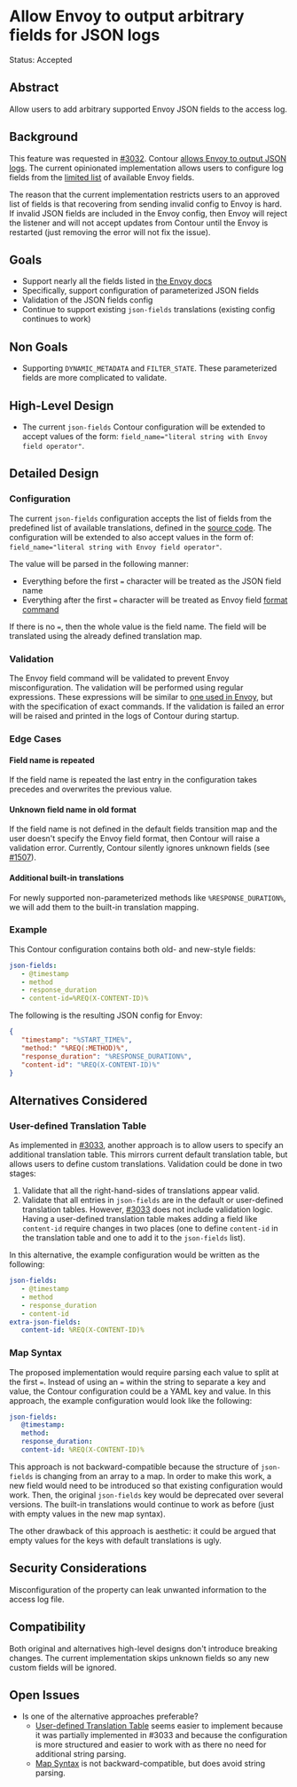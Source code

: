 # Allow Envoy to output arbitrary fields for JSON logs

Status: Accepted

## Abstract
Allow users to add arbitrary supported Envoy JSON fields to the access log.

## Background
This feature was requested in [#3032](https://github.com/projectsesame/sesame/issues/3032).
Contour [allows Envoy to output JSON logs](https://github.com/projectsesame/sesame/blob/main/design/envoy-json-logging.md).
The current opinionated implementation allows users to configure log fields from the [limited list](https://godoc.org/github.com/projectsesame/sesame/internal/envoy#DefaultFields) of available Envoy fields.

The reason that the current implementation restricts users to an approved list of fields is that recovering from sending invalid config to Envoy is hard.
If invalid JSON fields are included in the Envoy config, then Envoy will reject the listener and will not accept updates from Contour until the Envoy is restarted (just removing the error will not fix the issue).

## Goals
* Support nearly all the fields listed in [the Envoy docs][1]
* Specifically, support configuration of parameterized JSON fields
* Validation of the JSON fields config
* Continue to support existing `json-fields` translations (existing config continues to work)

## Non Goals
* Supporting `DYNAMIC_METADATA` and `FILTER_STATE`.
  These parameterized fields are more complicated to validate.


## High-Level Design

* The current `json-fields` Contour configuration will be extended to accept values of the form: `field_name="literal string with Envoy field operator"`.


## Detailed Design

### Configuration

The current `json-fields` configuration accepts the list of fields from the predefined list of available translations, defined in the [source code](https://github.com/projectsesame/sesame/blob/main/internal/envoy/accesslog.go#L19).
The configuration will be extended to also accept values in the form of: `field_name="literal string with Envoy field operator"`.

The value will be parsed in the following manner:

* Everything before the first `=` character will be treated as the JSON field name
* Everything after the first `=` character will be treated as Envoy field [format command][1]

If there is no `=`, then the whole value is the field name. The field will be translated using the already defined translation map.

### Validation

The Envoy field command will be validated to prevent Envoy misconfiguration.
The validation will be performed using regular expressions.
These expressions will be similar to [one used in Envoy](https://github.com/envoyproxy/envoy/blob/4d77fc802c3bc1c517e66c54e9c9507ed7ae8d9b/source/common/formatter/substitution_formatter.cc#L291), but with the specification of exact commands.
If the validation is failed an error will be raised and printed in the logs of Contour during startup.

### Edge Cases

#### Field name is repeated

If the field name is repeated the last entry in the configuration takes precedes and overwrites the previous value.

#### Unknown field name in old format

If the field name is not defined in the default fields transition map and the user doesn't specify the Envoy field format, then Contour will raise a validation error.
Currently, Contour silently ignores unknown fields (see [#1507](https://github.com/projectsesame/sesame/issues/1507)).

#### Additional built-in translations

For newly supported non-parameterized methods like `%RESPONSE_DURATION%`, we will add them to the built-in translation mapping.

### Example

This Contour configuration contains both old- and new-style fields:

```yaml
json-fields:
   - @timestamp
   - method
   - response_duration
   - content-id=%REQ(X-CONTENT-ID)%
```

The following is the resulting JSON config for Envoy:

```json
{
   "timestamp": "%START_TIME%",
   "method:" "%REQ(:METHOD)%",
   "response_duration": "%RESPONSE_DURATION%",
   "content-id": "%REQ(X-CONTENT-ID)%"
}
```

## Alternatives Considered

### User-defined Translation Table
As implemented in [#3033](https://github.com/projectsesame/sesame/pull/3033), another approach is to allow users to specify an additional translation table.
This mirrors current default translation table, but allows users to define custom translations.
Validation could be done in two stages:
  1. Validate that all the right-hand-sides of translations appear valid.
  2. Validate that all entries in `json-fields` are in the default or user-defined translation tables.
However, [#3033](https://github.com/projectsesame/sesame/pull/3033) does not include validation logic.
Having a user-defined translation table makes adding a field like `content-id` require changes in two places (one to define `content-id` in the translation table and one to add it to the `json-fields` list).

In this alternative, the example configuration would be written as the following:
```yaml
json-fields:
   - @timestamp
   - method
   - response_duration
   - content-id
extra-json-fields:
   content-id: %REQ(X-CONTENT-ID)%
```

### Map Syntax
The proposed implementation would require parsing each value to split at the first `=`.
Instead of using an `=` within the string to separate a key and value, the Contour configuration could be a YAML key and value.
In this approach, the example configuration would look like the following:
```yaml
json-fields:
   @timestamp:
   method:
   response_duration:
   content-id: %REQ(X-CONTENT-ID)%
```

This approach is not backward-compatible because the structure of `json-fields` is changing from an array to a map.
In order to make this work, a new field would need to be introduced so that existing configuration would work.
Then, the original `json-fields` key would be deprecated over several versions.
The built-in translations would continue to work as before (just with empty values in the new map syntax).

The other drawback of this approach is aesthetic: it could be argued that empty values for the keys with default translations is ugly.

## Security Considerations
Misconfiguration of the property can leak unwanted information to the access log file.

## Compatibility
Both original and alternatives high-level designs don't introduce breaking changes.
The current implementation skips unknown fields so any new custom fields will be ignored.

## Open Issues
* Is one of the alternative approaches preferable?
   - [User-defined Translation Table](#user-defined-translation-table) seems easier to implement because it was partially implemented in #3033 and because the configuration is more structured and easier to work with as there no need for additional string parsing.
   - [Map Syntax](#map-syntax) is not backward-compatible, but does avoid string parsing.

[1]: https://www.envoyproxy.io/docs/envoy/latest/configuration/observability/access_log/usage#command-operators
